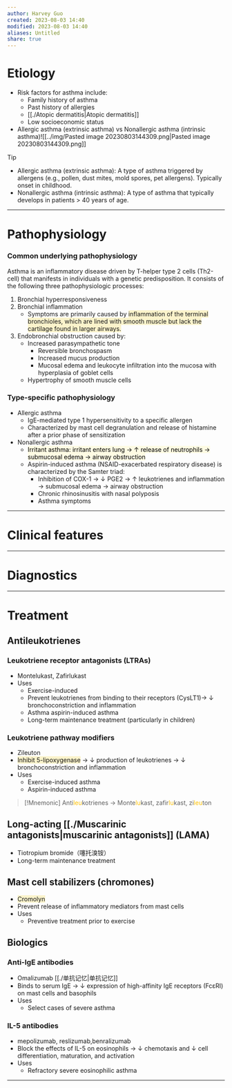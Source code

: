```yaml
---
author: Harvey Guo
created: 2023-08-03 14:40
modified: 2023-08-03 14:40
aliases: Untitled
share: true
---
```

# Etiology
- Risk factors for asthma include:
    - Family history of asthma
    - Past history of allergies
    - [[./Atopic dermatitis|Atopic dermatitis]]
    - Low socioeconomic status
- Allergic asthma (extrinsic asthma) vs Nonallergic asthma (intrinsic asthma)![[../img/Pasted image 20230803144309.png|Pasted image 20230803144309.png]]
>[!tip] 
> - Allergic asthma (extrinsic asthma): A type of asthma triggered by allergens (e.g., pollen, dust mites, mold spores, pet allergens). Typically onset in childhood.
> - Nonallergic asthma (intrinsic asthma): A type of asthma that typically develops in patients > 40 years of age.

---
# Pathophysiology
### Common underlying pathophysiology
Asthma is an inflammatory disease driven by T-helper type 2 cells (Th2-cell) that manifests in individuals with a genetic predisposition. It consists of the following three pathophysiologic processes:
1. Bronchial hyperresponsiveness
2. Bronchial inflammation
	- Symptoms are primarily caused by <span style="background:rgba(240, 200, 0, 0.2)">inflammation of the terminal bronchioles, which are lined with smooth muscle but lack the cartilage found in larger airways.</span>
1. Endobronchial obstruction caused by:
	- Increased parasympathetic tone
		- Reversible bronchospasm
		- Increased mucus production
		- Mucosal edema and leukocyte infiltration into the mucosa with hyperplasia of goblet cells
	- Hypertrophy of smooth muscle cells
### Type-specific pathophysiology
- Allergic asthma
	- IgE-mediated type 1 hypersensitivity to a specific allergen
	- Characterized by mast cell degranulation and release of histamine after a prior phase of sensitization
- Nonallergic asthma
	- <mark style="background: #FFF3A34A;">Irritant asthma: irritant enters lung → ↑ release of neutrophils → submucosal edema → airway obstruction</mark>
	- Aspirin-induced asthma (NSAID-exacerbated respiratory disease) is characterized by the Samter triad:
		- Inhibition of COX-1 → ↓ PGE2  → ↑ leukotrienes and inflammation → submucosal edema → airway obstruction
		- Chronic rhinosinusitis with nasal polyposis
		- Asthma symptoms

---
# Clinical features


---
# Diagnostics


---
# Treatment
## Antileukotrienes
### Leukotriene receptor antagonists (LTRAs)
- Montelukast, Zafirlukast
- Uses
	- Exercise-induced
	- Prevent leukotrienes from binding to their receptors (CysLT1)→ ↓ bronchoconstriction and inflammation
	- Asthma aspirin-induced asthma
	- Long-term maintenance treatment (particularly in children)
### Leukotriene pathway modifiers
- Zileuton
- <span style="background:rgba(240, 200, 0, 0.2)">Inhibit 5-lipoxygenase</span> → ↓ production of leukotrienes → ↓ bronchoconstriction and inflammation
- Uses
	- Exercise-induced asthma
	- Aspirin-induced asthma

>[!Mnemonic] 
>Anti<font color="#ffc000">leu</font>kotrienes -> Monte<font color="#ffc000">lu</font>kast, zafir<font color="#ffc000">lu</font>kast, zi<font color="#ffc000">leu</font>ton
## Long-acting [[./Muscarinic antagonists|muscarinic antagonists]] (LAMA)
- Tiotropium bromide（噻托溴铵）
- Long-term maintenance treatment
## Mast cell stabilizers (chromones)
- <span style="background:rgba(240, 200, 0, 0.2)">Cromolyn</span>
- Prevent release of inflammatory mediators from mast cells
- Uses
	- Preventive treatment prior to exercise
## Biologics
### Anti-IgE antibodies
- Omalizumab [[./单抗记忆|单抗记忆]]
- Binds to serum IgE → ↓ expression of high-affinity IgE receptors (FcεRI) on mast cells and basophils
- Uses
	- Select cases of severe asthma
### IL-5 antibodies
-  mepolizumab, reslizumab,benralizumab
- Block the effects of IL-5 on eosinophils → ↓ chemotaxis and ↓ cell differentiation, maturation, and activation
- Uses
	- Refractory severe eosinophilic asthma

---
